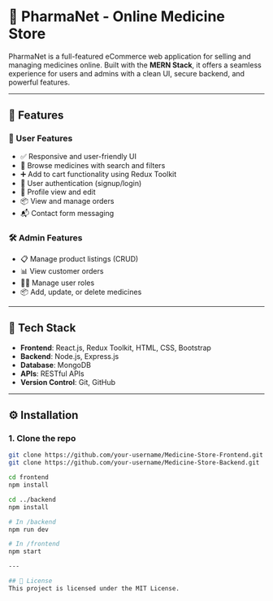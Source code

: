 # 💊 PharmaNet - Online Medicine Store

PharmaNet is a full-featured eCommerce web application for selling and managing medicines online. Built with the **MERN Stack**, it offers a seamless experience for users and admins with a clean UI, secure backend, and powerful features.

---

## 🚀 Features

### 🛒 User Features
- ✅ Responsive and user-friendly UI
- 🧾 Browse medicines with search and filters
- ➕ Add to cart functionality using Redux Toolkit
- 🔐 User authentication (signup/login)
- 👤 Profile view and edit
- 📦 View and manage orders
- 📬 Contact form messaging

### 🛠️ Admin Features
- 📋 Manage product listings (CRUD)
- 📊 View customer orders
- 🧑‍💼 Manage user roles
- 📦 Add, update, or delete medicines

---

## 🧰 Tech Stack

- **Frontend**: React.js, Redux Toolkit, HTML, CSS, Bootstrap
- **Backend**: Node.js, Express.js
- **Database**: MongoDB
- **APIs**: RESTful APIs
- **Version Control**: Git, GitHub

---

## ⚙️ Installation

### 1. Clone the repo

```bash
git clone https://github.com/your-username/Medicine-Store-Frontend.git
git clone https://github.com/your-username/Medicine-Store-Backend.git

cd frontend
npm install

cd ../backend
npm install

# In /backend
npm run dev

# In /frontend
npm start

---

## 📝 License
This project is licensed under the MIT License.
